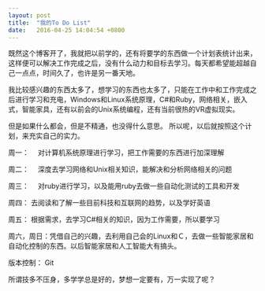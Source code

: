 ```yaml
---
layout: post
title:  "我的To Do List"
date:   2016-04-25 14:04:54 +0800
---
```



既然这个博客开了，我就把以前学的，还有将要学的东西做一个计划表统计出来，这样便可以解决工作完成之后，没有什么动力和目标去学习。每天都希望能超越自己一点点，时间久了，也许是另一番天地。

我比较感兴趣的东西太多了，想学习的东西也太多了，只能在工作中和工作完成之后进行学习和充电，Windows和Linux系统原理，C#和Ruby，网络相关，嵌入式，智能家具，还有以前会的Unix系统编程，还有当前很热的VR虚拟现实。

但是如果什么都会，但是不精通，也没得什么意思。 所以呢，以后就按照这个计划，来充实自己的实力。

周一：　	对计算机系统原理进行学习，把工作需要的东西进行加深理解
         
周二：　	深度去学习网络和Unix相关知识，能解决和分析网络相关的问题
 
周三：　	对ruby进行学习，以及能用ruby去做一些自动化测试的工具和开发

周四：		去阅读和了解一些目前科技和互联网的趋势，以及学好英语

周五：		根据需求，去学习C#相关的知识，因为工作需要，所以要学习

周六，周日：凭借自己的兴趣，去利用自己会的Linux和Ｃ，去做一些智能家居和自动化控制的东西。以后智能家居和人工智能大有搞头。

版本控制： Git 

所谓技多不压身，多学学总是好的，梦想一定要有，万一实现了呢？

